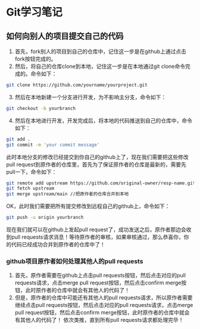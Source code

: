# Git学习笔记

## 如何向别人的项目提交自己的代码
1. 首先，fork别人的项目到自己的仓库中，记住这一步是在github上通过点击fork按钮完成的。
2. 然后，将自己的仓库clone到本地，记住这一步是在本地通过git clone命令完成的。命令如下：
``` bash
git clone https://github.com/yourname/yourproject.git
```
3. 然后在本地新建一个分支进行开发，为不影响主分支，命令如下：
``` bash
git checkout -b yourbranch
```
4. 然后在本地进行开发，开发完成后，将本地的代码推送到自己的仓库中，命令如下：
``` bash
git add .
git commit -m 'your commit message'
```
此时本地分支的修改已经提交到你自己的github上了，现在我们需要把这些修改pull request到原作者的仓库里，首先为了保证原作者的仓库是最新的，需要先pull一下，命令如下：
``` bash
git remote add upstream https://github.com/original-owner/resp-name.git
git fetch upstream
git merge upstream/main //把原作者的仓库合并到本地
```
OK，此时我们需要把所有提交修改到远程自己的github上，命令如下：
``` bash
git push -u origin yourbranch
```
现在我们就可以在github上发起pull request了，成功发送之后，原作者那边会收到pull requests请求消息！等待原作者的审核，如果审核通过，那么恭喜你，你的代码已经成功合并到原作者的仓库中了！

### github项目原作者如何处理其他人的pull requests
1. 首先，原作者需要在github上点击pull requests按钮，然后点击对应的pull requests请求，点击merge pull request按钮，然后点击confirm merge按钮，此时原作者的仓库中就会有其他人的代码了！
2. 但是，原作者的仓库中可能还有其他人的pull requests请求，所以原作者需要继续点击pull requests按钮，然后点击对应的pull requests请求，点击merge pull request按钮，然后点击confirm merge按钮，此时原作者的仓库中就会有其他人的代码了！ 依次类推，直到所有pull requests请求都处理完毕！